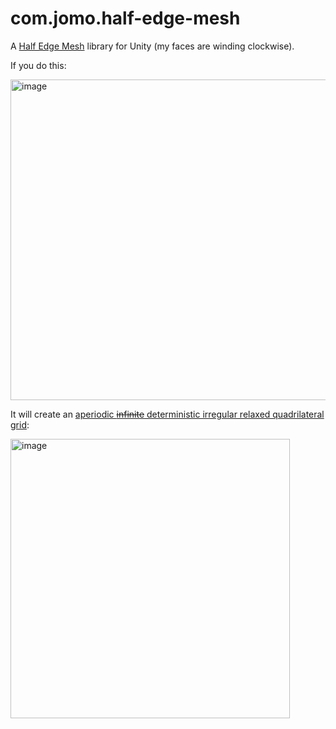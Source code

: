 # com.jomo.half-edge-mesh
A [Half Edge Mesh](https://jerryyin.info/geometry-processing-algorithms/half-edge/) library for Unity (my faces are winding clockwise).


If you do this:

<img width="513" alt="image" src="https://github.com/user-attachments/assets/323470be-fc58-4ab1-8344-619c3a715145" />

It will create an [aperiodic ~~infinite~~ deterministic irregular relaxed quadrilateral grid](https://youtu.be/5xrRTOikBBg?si=GnCBaWe7SyWPD-DS&t=636):

<img width="447" alt="image" src="https://github.com/user-attachments/assets/0ca4a05e-88f3-4965-bd24-9345cf8d8e2b" />
